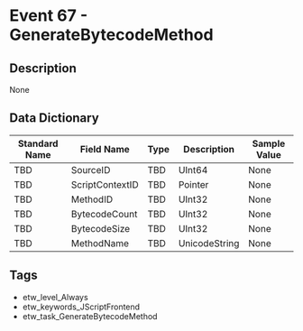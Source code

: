 # Event 67 - GenerateBytecodeMethod

## Description
None

## Data Dictionary
|Standard Name|Field Name|Type|Description|Sample Value|
|---|---|---|---|---|
|TBD|SourceID|TBD|UInt64|None|None|
|TBD|ScriptContextID|TBD|Pointer|None|None|
|TBD|MethodID|TBD|UInt32|None|None|
|TBD|BytecodeCount|TBD|UInt32|None|None|
|TBD|BytecodeSize|TBD|UInt32|None|None|
|TBD|MethodName|TBD|UnicodeString|None|None|

## Tags
* etw_level_Always
* etw_keywords_JScriptFrontend
* etw_task_GenerateBytecodeMethod